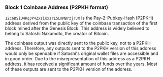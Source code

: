 ### Block 1 Coinbase Address (P2PKH format)

`12c6DSiU4Rq3P4ZxziKxzrL5LmMBrzjrJX` is the Pay-2-Pubkey-Hash (P2PKH) address derived from the public key of the coinbase transaction of the first block mined after the Genesis Block. This address is widely believed to belong to Satoshi Nakamoto, the creator of Bitcoin. 

The coinbase output was directly sent to the public key, not to a P2PKH address. Therefore, any outputs sent to the P2PKH version of this address would only be spendable if Satoshi's original wallet files are accessible and in good order. Due to the misrepresentation of this address as a P2PKH address, it has received a significant amount of funds over the years. Most of these outputs are sent to the P2PKH version of the address.
